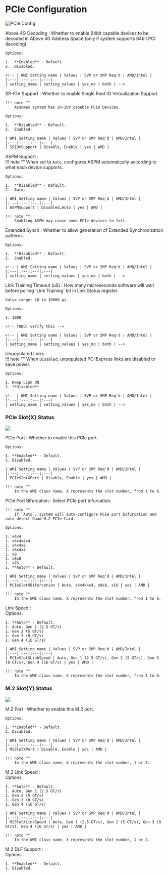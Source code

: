 # PCIe Configuration #

![PCIe Config](https://cdrt.github.io/mk_docs/ref/bios/settings/thinkstation/img/ts_amd_pcieconfiguration.PNG)


Above 4G Decoding
:	Whether to enable 64bit capable devices to be decoded in Above 4G Address Space (only if system supports 64bit PCI decoding).

	Options:

	1.  **Enabled** - Default.
	2.  Disabled.

	<!-- | WMI Setting name | Values | SVP or SMP Req'd | AMD/Intel |
	|:---|:---|:---|:---|
	| setting_name | setting_values | yes_no | both | -->



SR-IOV Support
:	Whether to enable Single Root IO Virtualization Support.

	!!! note ""
		Assumes system has SR-IOV capable PCIe Devices.

	Options:

	1.  **Disabled** - Default.
	2.  Enabled.

	| WMI Setting name | Values | SVP or SMP Req'd | AMD/Intel |
	|:---|:---|:---|:---|
	| SRIOVSupport | Disable, Enable | yes | AMD |



ASPM Support
:	
	!!! note ""
		When set to `Auto`, configures ASPM automatically according to what each device supports.

	Options:

	1.  **Disabled** - Default.
	2.  Auto.

	| WMI Setting name | Values | SVP or SMP Req'd | AMD/Intel |
	|:---|:---|:---|:---|
	| ASPMSupport | Disabled,Auto | yes | AMD |

	!!! note ""
		Enabling ASPM may cause some PCIe devices to fail.


Extended Synch
:	Whether to allow generation of Extended Synchronization patterns.

	Options:

	1.  **Disabled** - Default.
	2.  Enabled.

	<!-- | WMI Setting name | Values | SVP or SMP Req'd | AMD/Intel |
	|:---|:---|:---|:---|
	| setting_name | setting_values | yes_no | both | -->



Link Training Timeout (uS)
:	How many microseconds software will wait before polling 'Link Training' bit in Link Status register.

	Value range: 10 to 10000 μs.

	Options:

	1. 1000

	<!-- TODO: verify this -->

	<!-- | WMI Setting name | Values | SVP or SMP Req'd | AMD/Intel |
	|:---|:---|:---|:---|
	| setting_name | setting_values | yes_no | both | -->


Unpopulated Links
:	
	!!! note ""
		When `Disabled`, unpopulated PCI Express links are disabled to save power.

	Options:

	1. Keep Link ON
	1. **Disabled**

	<!-- | WMI Setting name | Values | SVP or SMP Req'd | AMD/Intel |
	|:---|:---|:---|:---|
	| setting_name | setting_values | yes_no | both | -->



### PCIe Slot{X} Status ###

![](https://cdrt.github.io/mk_docs/ref/bios/settings/thinkstation/img/ts_pcieslotstatus.PNG)

PCIe Port
:	Whether to enable this PCIe port.

	Options:

	1. **Enabled** - Default.
	2. Disabled.

	| WMI Setting name | Values | SVP or SMP Req'd | AMD/Intel |
	|:---|:---|:---|:---|
	| PCIeSlotXPort | Disable, Enable | yes | AMD |

	!!! note ""
		In the WMI class name, X represents the slot number, from 1 to 6.



PCIe Port Bifurcation
:	Select PCIe port bifurcation.

	!!! note ""
		If `Auto`, system will auto-configure PCIe port bifurcation and auto-detect Quad M.2 PCIe Card.

	Options:

	1. x4x4
	1. x4x4x4x4
	1. x4x4x8
	1. x8x4x4
	1. x8
	1. x8x8
	1. x16
	1. **Auto** - Default.

	| WMI Setting name | Values | SVP or SMP Req'd | AMD/Intel |
	|:---|:---|:---|:---|
	| PCIeSlotXBifurcation | Auto, x4x4x4x4, x8x8, x16 | yes | AMD |

	!!! note ""
		In the WMI class name, X represents the slot number, from 1 to 6.



Link Speed
:	
	Options:

	1. **Auto** - Default.
	1. Auto, Gen 1 (2.5 GT/s)
	1. Gen 2 (5 GT/s)
	1. Gen 3 (8 GT/s)
	1. Gen 4 (16 GT/s)

	| WMI Setting name | Values | SVP or SMP Req'd | AMD/Intel |
	|:---|:---|:---|:---|
	| PCIeSlotXLinkSpeed | Auto, Gen 1 (2.5 GT/s), Gen 2 (5 GT/s), Gen 3 (8 GT/s), Gen 4 (16 GT/s) | yes | AMD |

	!!! note ""
		In the WMI class name, X represents the slot number, from 1 to 6.



### M.2 Slot{Y} Status ###

![](https://cdrt.github.io/mk_docs/ref/bios/settings/thinkstation/img/ts_amd_m2slot1status.PNG)

M.2 Port
:	Whether to enable this M.2 port.

	Options:

	1. **Enabled** - Default.
	2. Disabled.

	| WMI Setting name | Values | SVP or SMP Req'd | AMD/Intel |
	|:---|:---|:---|:---|
	| M2SlotXPort | Disable, Enable | yes | AMD |

	!!! note ""
		In the WMI class name, X represents the slot number, 1 or 2.



M.2 Link Speed
:	
	Options:

	1. **Auto** - Default.
	1. Auto, Gen 1 (2.5 GT/s)
	1. Gen 2 (5 GT/s)
	1. Gen 3 (8 GT/s)
	1. Gen 4 (16 GT/s)

	| WMI Setting name | Values | SVP or SMP Req'd | AMD/Intel |
	|:---|:---|:---|:---|
	| M2SlotXLinkSpeed | Auto, Gen 1 (2.5 GT/s), Gen 2 (5 GT/s), Gen 3 (8 GT/s), Gen 4 (16 GT/s) | yes | AMD |

	!!! note ""
		In the WMI class name, X represents the slot number, 1 or 2.



M.2 DLF Support
:	
	Options:

	1. **Enabled** - Default.
	1. Disabled.
